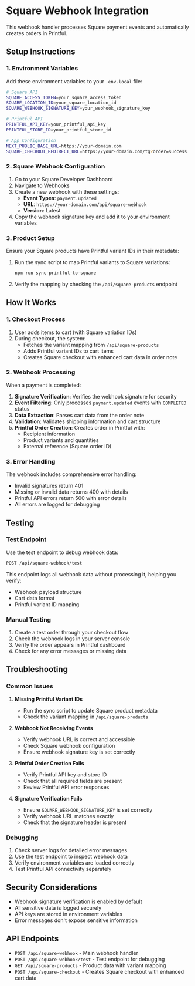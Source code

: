 # Square Webhook Integration

This webhook handler processes Square payment events and automatically creates orders in Printful.

## Setup Instructions

### 1. Environment Variables

Add these environment variables to your `.env.local` file:

```bash
# Square API
SQUARE_ACCESS_TOKEN=your_square_access_token
SQUARE_LOCATION_ID=your_square_location_id
SQUARE_WEBHOOK_SIGNATURE_KEY=your_webhook_signature_key

# Printful API
PRINTFUL_API_KEY=your_printful_api_key
PRINTFUL_STORE_ID=your_printful_store_id

# App Configuration
NEXT_PUBLIC_BASE_URL=https://your-domain.com
SQUARE_CHECKOUT_REDIRECT_URL=https://your-domain.com/tg?order=success
```

### 2. Square Webhook Configuration

1. Go to your Square Developer Dashboard
2. Navigate to Webhooks
3. Create a new webhook with these settings:
   - **Event Types**: `payment.updated`
   - **URL**: `https://your-domain.com/api/square-webhook`
   - **Version**: Latest
4. Copy the webhook signature key and add it to your environment variables

### 3. Product Setup

Ensure your Square products have Printful variant IDs in their metadata:

1. Run the sync script to map Printful variants to Square variations:
   ```bash
   npm run sync-printful-to-square
   ```

2. Verify the mapping by checking the `/api/square-products` endpoint

## How It Works

### 1. Checkout Process

1. User adds items to cart (with Square variation IDs)
2. During checkout, the system:
   - Fetches the variant mapping from `/api/square-products`
   - Adds Printful variant IDs to cart items
   - Creates Square checkout with enhanced cart data in order note

### 2. Webhook Processing

When a payment is completed:

1. **Signature Verification**: Verifies the webhook signature for security
2. **Event Filtering**: Only processes `payment.updated` events with `COMPLETED` status
3. **Data Extraction**: Parses cart data from the order note
4. **Validation**: Validates shipping information and cart structure
5. **Printful Order Creation**: Creates order in Printful with:
   - Recipient information
   - Product variants and quantities
   - External reference (Square order ID)

### 3. Error Handling

The webhook includes comprehensive error handling:

- Invalid signatures return 401
- Missing or invalid data returns 400 with details
- Printful API errors return 500 with error details
- All errors are logged for debugging

## Testing

### Test Endpoint

Use the test endpoint to debug webhook data:

```bash
POST /api/square-webhook/test
```

This endpoint logs all webhook data without processing it, helping you verify:
- Webhook payload structure
- Cart data format
- Printful variant ID mapping

### Manual Testing

1. Create a test order through your checkout flow
2. Check the webhook logs in your server console
3. Verify the order appears in Printful dashboard
4. Check for any error messages or missing data

## Troubleshooting

### Common Issues

1. **Missing Printful Variant IDs**
   - Run the sync script to update Square product metadata
   - Check the variant mapping in `/api/square-products`

2. **Webhook Not Receiving Events**
   - Verify webhook URL is correct and accessible
   - Check Square webhook configuration
   - Ensure webhook signature key is set correctly

3. **Printful Order Creation Fails**
   - Verify Printful API key and store ID
   - Check that all required fields are present
   - Review Printful API error responses

4. **Signature Verification Fails**
   - Ensure `SQUARE_WEBHOOK_SIGNATURE_KEY` is set correctly
   - Verify webhook URL matches exactly
   - Check that the signature header is present

### Debugging

1. Check server logs for detailed error messages
2. Use the test endpoint to inspect webhook data
3. Verify environment variables are loaded correctly
4. Test Printful API connectivity separately

## Security Considerations

- Webhook signature verification is enabled by default
- All sensitive data is logged securely
- API keys are stored in environment variables
- Error messages don't expose sensitive information

## API Endpoints

- `POST /api/square-webhook` - Main webhook handler
- `POST /api/square-webhook/test` - Test endpoint for debugging
- `GET /api/square-products` - Product data with variant mapping
- `POST /api/square-checkout` - Creates Square checkout with enhanced cart data 